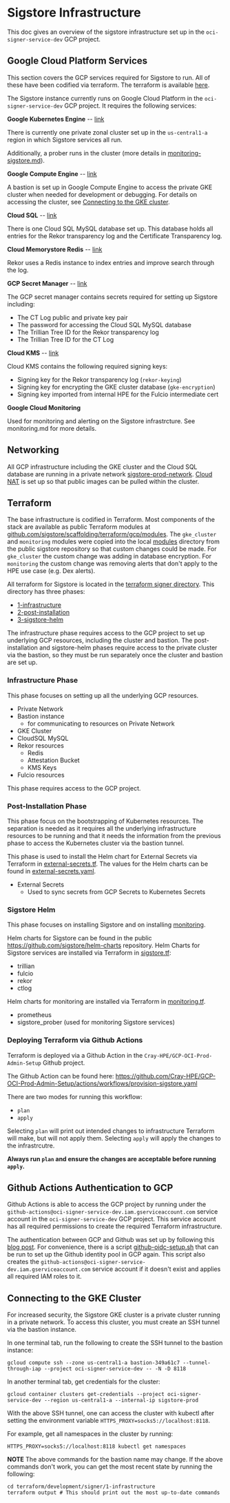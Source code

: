 # Sigstore Infrastructure

This doc gives an overview of the sigstore infrastructure set up in the `oci-signer-service-dev` GCP project.


## Google Cloud Platform Services

This section covers the GCP services required for Sigstore to run.
All of these have been codified via terraform.
The terraform is available [here](../terraform/development/signer/).

The Sigstore instance currently runs on Google Cloud Platform in the `oci-signer-service-dev` GCP project.
It requires the following services:

**Google Kubernetes Engine** -- [link](https://console.cloud.google.com/kubernetes/list/overview?referrer=search&project=oci-signer-service-dev)

There is currently one private zonal cluster set up in the `us-central1-a` region in which Sigstore services all run.

Additionally, a prober runs in the cluster (more details in [monitoring-sigstore.md](./monitoring-sigstore.md)).

**Google Compute Engine** -- [link](https://console.cloud.google.com/compute/instances?referrer=search&project=oci-signer-service-dev)

A bastion is set up in Google Compute Engine to access the private GKE cluster when needed for development or debugging.
For details on accessing the cluster, see [Connecting to the GKE cluster](#connecting-to-the-gke-cluster).

**Cloud SQL** -- [link](https://console.cloud.google.com/sql/instances?referrer=search&project=oci-signer-service-dev)

There is one Cloud SQL MySQL database set up. 
This database holds all entries for the Rekor transparency log and the Certificate Transparency log.

**Cloud Memorystore Redis** -- [link](https://console.cloud.google.com/memorystore/redis/instances?referrer=search&project=oci-signer-service-dev)

Rekor uses a Redis instance to index entries and improve search through the log.

**GCP Secret Manager** -- [link](https://console.cloud.google.com/security/secret-manager?referrer=search&project=oci-signer-service-dev)

The GCP secret manager contains secrets required for setting up Sigstore including:
* The CT Log public and private key pair
* The password for accessing the Cloud SQL MySQL database
* The Trillian Tree ID for the Rekor transparency log
* The Trillian Tree ID for the CT Log

**Cloud KMS** -- [link](https://console.cloud.google.com/security/kms/keyrings?referrer=search&project=oci-signer-service-dev)

Cloud KMS contains the following required signing keys:
* Signing key for the Rekor transparency log (`rekor-keying`)
* Signing key for encrypting the GKE cluster database (`gke-encryption`)
* Signing key imported from internal HPE for the Fulcio intermediate cert 

**Google Cloud Monitoring**

Used for monitoring and alerting on the Sigstore infrastrcture.
See monitoring.md for more details.

## Networking

All GCP infrastructure including the GKE cluster and the Cloud SQL database are running in a private network [sigstore-prod-network](https://console.cloud.google.com/networking/networks/details/sigstore-prod-network?q=search&referrer=search&project=oci-signer-service-dev&pageTab=SUBNETS).
[Cloud NAT](https://console.cloud.google.com/net-services/nat/details/us-central1/sigstore-prod-cloud-router/sigstore-prod-cloud-nat?project=oci-signer-service-dev&tab=details) is set up so that public images can be pulled within the cluster.


## Terraform

The base infrastructure is codified in Terraform.
Most components of the stack are available as public Terraform modules at [github.com/sigstore/scaffolding/terraform/gcp/modules](https://github.com/sigstore/scaffolding/tree/main/terraform/gcp/modules).
The `gke_cluster` and `monitoring` modules were copied into the local [modules](../terraform/development/modules/) directory from the public sigstore repository so that custom changes could be made.
For `gke_cluster` the custom change was adding in database encryption.
For `monitoring` the custom change was removing alerts that don't apply to the HPE use case (e.g. Dex alerts).

All terraform for Sigstore is located in the [terraform signer directory](../terraform/development/signer/).
This directory has three phases:

* [1-infrastructure](#infrastructure-phase)
* [2-post-installation](#post-installation-phase)
* [3-sigstore-helm](#sigstore-helm)

The infrastructure phase requires access to the GCP project to set up underlying GCP resources, including the cluster and bastion.
The post-installation and sigstore-helm phases require access to the private cluster via the bastion, so they must be run separately once the cluster and bastion are set up.

### Infrastructure Phase

This phase focuses on setting up all the underlying GCP resources.

* Private Network
* Bastion instance
  * for communicating to resources on Private Network
* GKE Cluster
* CloudSQL MySQL
* Rekor resources
  * Redis
  * Attestation Bucket
  * KMS Keys
* Fulcio resources

This phase requires access to the GCP project.

### Post-Installation Phase

This phase focus on the bootstrapping of Kubernetes resources.
The separation is needed as it requires all the underlying infrastructure resources to be running and that it needs the information from the previous phase to access the Kubernetes cluster via the bastion tunnel.

This phase is used to install the Helm chart for External Secrets via Terraform in [external-secrets.tf](../terraform/development/signer/2-post-installation/apps.tf).
The values for the Helm charts can be found in [external-secrets.yaml](../terraform/development/signer/helm-charts-values/external-secrets.yaml).

* External Secrets
  * Used to sync secrets from GCP Secrets to Kubernetes Secrets


### Sigstore Helm
This phase focuses on installing Sigstore and on installing [monitoring](../terraform/development/modules/monitoring/).

Helm charts for Sigstore can be found in the public https://github.com/sigstore/helm-charts repository.
Helm Charts for Sigstore services are installed via Terraform in [sigstore.tf](../terraform/development/signer/3-sigstore-helm/sigstore.tf):
* trillian
* fulcio
* rekor
* ctlog

Helm charts for monitoring are installed via Terraform in [monitoring.tf](../terraform/development/signer/3-sigstore-helm/monitoring.tf).
* prometheus
* sigstore_prober (used for monitoring Sigstore services)


### Deploying Terraform via Github Actions

Terraform is deployed via a Github Action in the `Cray-HPE/GCP-OCI-Prod-Admin-Setup` Github project.

The Github Action can be found here: https://github.com/Cray-HPE/GCP-OCI-Prod-Admin-Setup/actions/workflows/provision-sigstore.yaml

There are two modes for running this workflow:
* `plan` 
* `apply`

Selecting `plan` will print out intended changes to infrastructure Terraform will make, but will not apply them.
Selecting `apply` will apply the changes to the infrastrcutre.

**Always run `plan` and ensure the changes are acceptable before running `apply`.**

## Github Actions Authentication to GCP
Github Actions is able to access the GCP project by running under the `github-actions@oci-signer-service-dev.iam.gserviceaccount.com` service account in the `oci-signer-service-dev` GCP project.
This service account has all required permissions to create the required Terraform infrastructure.

The authentication between GCP and Github was set up by following this [blog post](https://cloud.google.com/blog/products/identity-security/enabling-keyless-authentication-from-github-actions).
For convenience, there is a script [github-oidc-setup.sh](../scripts/github-oidc-setup.sh) that can be run to set up the Github identity pool in GCP again.
This script also creates the `github-actions@oci-signer-service-dev.iam.gserviceaccount.com` service account if it doesn't exist and applies all required IAM roles to it.

## Connecting to the GKE Cluster

For increased security, the Sigstore GKE cluster is a private cluster running in a private network.
To access this cluster, you must create an SSH tunnel via the bastion instance.

In one terminal tab, run the following to create the SSH tunnel to the bastion instance:

```
gcloud compute ssh --zone us-central1-a bastion-349a61c7 --tunnel-through-iap --project oci-signer-service-dev -- -N -D 8118
```

In another terminal tab, get credentials for the cluster:

```
gcloud container clusters get-credentials --project oci-signer-service-dev --region us-central1-a --internal-ip sigstore-prod
```

With the above SSH tunnel, one can access the cluster with kubectl after setting the environment variable `HTTPS_PROXY=socks5://localhost:8118`.

For example, get all namespaces in the cluster by running:
```
HTTPS_PROXY=socks5://localhost:8118 kubectl get namespaces
```


**NOTE** The above commands for the bastion name may change. If the above commands don't work, you can get the most recent state by running the following:

```
cd terraform/development/signer/1-infrastructure
terraform output # This should print out the most up-to-date commands
```
